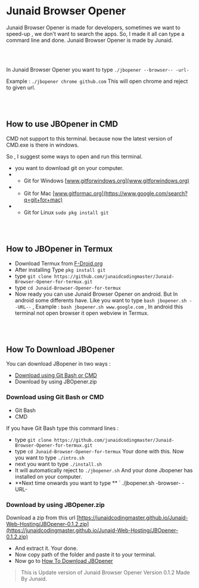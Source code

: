 # Junaid Browser Opener
Junaid Browser Opener is made for developers, sometimes we want to speed-up , we don't want to search the apps. So, I made it all can type a commard line and done. Junaid Browser Opener is made by Junaid.

<br></br>

In Junaid Browser Opener you want to type ` ./jbopener --browser-- -url- `

Example : ` ./jbopener chrome github.com ` This will open chrome and reject to given url.

<br></br>

## How to use JBOpener in CMD
CMD not support to this terminal.
because now the latest version of CMD.exe is there in windows.

So , I suggest some ways to open and run this terminal.
- you want to download git on your computer.
- - Git for Windows [www.gitforwindows.org](www.gitforwindows.org)
- - Git for Mac [www.gitformac.org](https://www.google.com/search?q=git+for+mac)
- - Git for Linux ` sudo pkg install git `

<br></br>

## How to JBOpener in Termux
- Download Termux from [F-Droid.org](https://f-droid.org/packages/com.termux/)
- After installing Type ` pkg install git ` 
- type ` git clone https://github.com/junaidcodingmaster/Junaid-Browser-Opener-for-termux.git `
- type ` cd Junaid-Browser-Opener-for-termux `
- Now ready you can use Junaid Browser Opener on android.
But In android some differents have. Like you want to type ` bash jbopener.sh --URL-- ` , 
Example : ` bash jbopener.sh www.google.com ` , In android this terminal not open browser it open webview in Termux.

<br></br>

## How To Download JBOpener 
You can download JBopener in two ways :
- [Download using Git Bash or CMD](#download-using-git-bash-or-cmd)
- Download by using JBOpener.zip

### Download using Git Bash or CMD
- Git Bash
- CMD

If you have Git Bash type this commard lines :
- type ` git clone https://github.com/junaidcodingmaster/Junaid-Browser-Opener-for-termux.git `
- type ` cd Junaid-Browser-Opener-for-termux `
Your done with this. Now you want to type ` ./intro.sh `
- next you want to type ` ./install.sh `
- It will automatically reject to ` ./jbopener.sh `
And your done Jbopener has installed on your computer.
- **Next time onwards you want to type ** ` ./jbopener.sh -browser- -URL-

### Download by using JBOpener.zip
Download a zip from this url [https://junaidcodingmaster.github.io/Junaid-Web-Hosting/JBOpener-0.1.2.zip](https://junaidcodingmaster.github.io/Junaid-Web-Hosting/JBOpener-0.1.2.zip)
- And extract it.
Your done.
- Now copy path of the folder and paste it to your terminal.
- Now go to [How To Download JBOpener ](#how-to-download-jbopener)

> This is Update version of Junaid Browser Opener
> Version 0.1.2
> Made By Junaid.

